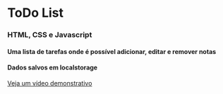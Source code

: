 # ToDo List
### HTML, CSS e Javascript
#### Uma lista de tarefas onde é possível adicionar, editar e remover notas
#### Dados salvos em localstorage
<a href="https://www.youtube.com/watch?v=ynqxde20Mug" target="_blank" rel="noopener noreferrer">Veja um vídeo demonstrativo</a>
